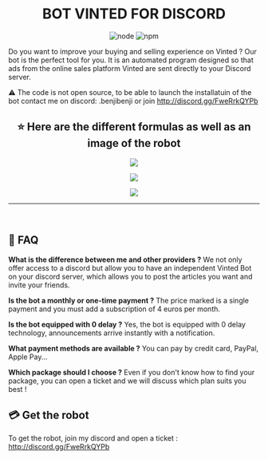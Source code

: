 <h1 align="center">BOT VINTED FOR DISCORD</h1>

<p align="center">
  <img alt="node" src="https://img.shields.io/node/v/discord.js?style=for-the-badge">
  <img alt="npm" src="https://img.shields.io/npm/v/discord.js?label=Discord.js&style=for-the-badge">
</p>

Do you want to improve your buying and selling experience on Vinted ? Our bot is the perfect tool for you. It is an automated program designed so that ads from the online sales platform Vinted are sent directly to your Discord server.

:warning: The code is not open source, to be able to launch the installatuin of the bot contact me on discord: .benjibenji or join http://discord.gg/FweRrkQYPb

<h2 align="center">⭐ Here are the different formulas as well as an image of the robot</h2>
<p align="center">
  <img align="center" src="https://media.discordapp.net/attachments/817075211165106187/1197675997236056105/1.png?ex=65bc21b1&is=65a9acb1&hm=45479dbb6a58497d0d01ed60408424d2d7bbfb3a1348c94aed06ded057c2c9f3&=&format=webp&quality=lossless&width=1908&height=1194"></img>
</p>
<p align="center">
  <img align="center" src="https://media.discordapp.net/attachments/1197463068196753440/1197674689976344656/1.png?ex=65bc2079&is=65a9ab79&hm=f37eb274cbfedbce11a703cadcf327e55e0e0855ce270e7c3777e66fe2641e5b&=&format=webp&quality=lossless&width=1908&height=1194"></img>
</p>
<p align="center">
 <img src="https://media.discordapp.net/attachments/817075211165106187/1200084231536254976/Capture_decran_2024-01-25_a_15.26.03.png?ex=65c4e489&is=65b26f89&hm=822105ea1c9100f8db64af6d31a9e073dbade98a23d7692621ae90597cc5335c&=&format=webp&quality=lossless&width=1104&height=1194"></img>
 </p>
<hr>


<br>



## :dart: FAQ

**What is the difference between me and other providers ?**
We not only offer access to a discord but allow you to have an independent Vinted Bot on your discord server, which allows you to post the articles you want and invite your friends.

**Is the bot a monthly or one-time payment ?**
The price marked is a single payment and you must add a subscription of 4 euros per month.

**Is the bot equipped with 0 delay ?**
Yes, the bot is equipped with 0 delay technology, announcements arrive instantly with a notification.

**What payment methods are available ?**
You can pay by credit card, PayPal, Apple Pay...

**Which package should I choose ?**
Even if you don't know how to find your package, you can open a ticket and we will discuss which plan suits you best !

## 💳 Get the robot

To get the robot, join my discord and open a ticket : http://discord.gg/FweRrkQYPb
